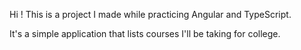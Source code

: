 Hi ! This is a project I made while practicing Angular and TypeScript.

It's a simple application that lists courses I'll be taking for college.
